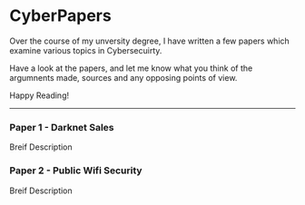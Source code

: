 # CyberPapers

Over the course of my unversity degree, I have written a few papers which examine various topics in Cybersecuirty. 

Have a look at the papers, and let me know what you think of the argumnents made, sources and any opposing points of view. 

Happy Reading!


 --------------------------------------------------------
 
 ### Paper 1 - Darknet Sales
 
  Breif Description 
 
 
 ### Paper 2 - Public Wifi Security
 
  Breif Description 
